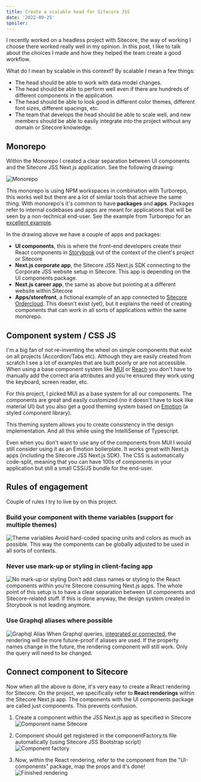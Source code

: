 ```yaml
---
title: Create a scalable head for Sitecore JSS
date: '2022-09-25'
spoiler:  
---
```


I recently worked on a headless project with Sitecore, the way of working I choose there worked really well in my opinion. In this post, I like to talk about the choices I made and how they helped the team create a good workflow.

What do I mean by scalable in this context? By scalable I mean a few things:

- The head should be able to work with data model changes.
- The head should be able to perform well even if there are hundreds of different components in the application.
- The head should be able to look good in different color themes, different font sizes, different spacings, etc. 
- The team that develops the head should be able to scale well, and new members should be able to easily integrate into the project without any domain or Sitecore knowledge.

## Monorepo
Within the Monorepo I created a clear separation between UI components and the Sitecore JSS Next.js application. 
See the following drawing:

![Monorepo](monorepo.png)

This monorepo is using NPM workspaces in combination with Turborepo, this works well but there are a lot of similar tools that achieve the same thing.
With monorepo's it's common to have **packages** and **apps**. Packages refer to internal codebases and apps are meant for applications that will be seen by a non-technical end-user. See the example from Turborepo for an [excellent example](https://turborepo.org/docs/getting-started/create-new#2-exploring-your-new-repo).

In the drawing above we have a couple of apps and packages: 
- **UI components**, this is where the front-end developers create their React components in [Storybook](https://storybook.js.org/) out of the context of the client's project or Sitecore
- **Next.js corporate app**, the Sitecore JSS Next.js SDK connecting to the Corporate JSS website setup in Sitecore. This app is depending on the UI components package.
- **Next.js career app**, the same as above but pointing at a different website within Sitecore
- **Apps/storefront**, a fictional example of an app connected to [Sitecore Ordercloud](https://ordercloud.io/). This doesn't exist (yet), but it explains the need of creating components that can work in all sorts of applications within the same monorepo.

## Component system / CSS JS
I'm a big fan of not re-inventing the wheel on simple components that exist on all projects (Accordion/Tabs etc). Although they are easily created from scratch I see a lot of examples that are built poorly or are not accessible. When using a base component system like [MUI](https://mui.com/) or [Reach](https://reach.tech/) you don't have to manually add the correct aria attributes and you're ensured they work using the keyboard, screen reader, etc.

For this project, I picked MUI as a base system for all our components. The components are great and easily customized (no it doesn't have to look like material UI) but you also get a good theming system based on [Emotion](https://emotion.sh/) (a styled component library). 

This theming system allows you to create consistency in the design implementation. And all this while using the IntelliSense of Typescript. 

Even when you don't want to use any of the components from MUI I would still consider using it as an Emotion boilerplate. It works great with Next.js apps (including the Sitecore JSS Next.js SDK). The CSS is automatically code-split, meaning that you can have 100s of components in your application but still a small CSS/JS bundle for the end-user. 

## Rules of engagement
Couple of rules I try to live by on this project.

### Build your component with theme variables (support for multiple themes)
![Theme variables](theme-variables.png)
Avoid hard-coded spacing units and colors as much as possible. This way the components can be globally adjusted to be used in all sorts of contexts. 

### Never use mark-up or styling in client-facing app
![No mark-up or styling](no-markup-or-styling.png)
Don't add class names or styling to the React components within you're Sitecore consuming Next.js apps. The whole point of this setup is to have a clear separation between UI components and Sitecore-related stuff. If this is done anyway, the design system created in Storybook is not leading anymore.

### Use Graphql aliases where possible
![Graphql Alias](graphql-alias.png)
When Graphql queries, [integrated or connected](https://doc.sitecore.com/xp/en/developers/hd/190/sitecore-headless-development/integrated-graphql-in-jss-apps.html), the rendering will be more future-proof if aliases are used. If the property names change in the future, the rendering component will still work. Only the query will need to be changed.

## Connect component to Sitecore
Now when all the above is done, it's very easy to create a React rendering for Sitecore. 
On the project, we specifically refer to **React renderings** within the Sitecore Next.js app. The components with the UI components package are called just components. This prevents confusion. 

1. Create a component within the JSS Next.js app as specified in Sitecore 
![Component name Sitecore](component-name.png)

2. Component should get registered in the componentFactory.ts file automatically (using Sitecore JSS Bootstrap script)
![Component factory](component-factory.png)

3. Now, within the React rendering, refer to the component from the "UI-components" package, map the props and it's done!
![Finished rendering](finished-rendering.png)